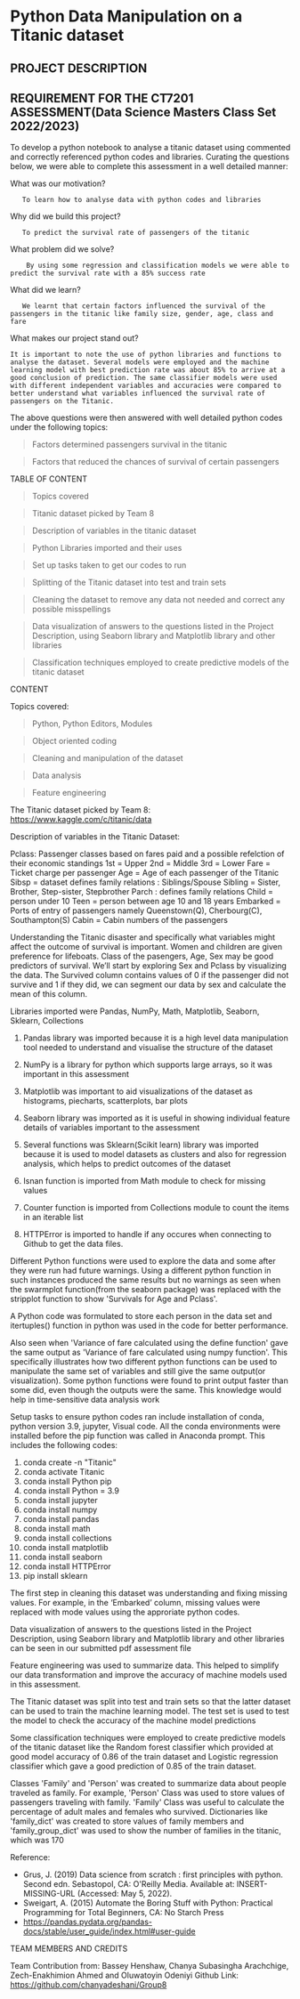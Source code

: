 
# Python Data Manipulation on a Titanic dataset  

 

## PROJECT DESCRIPTION 


## REQUIREMENT FOR THE CT7201 ASSESSMENT(Data Science Masters Class Set 2022/2023)

To develop a python notebook to analyse a titanic dataset using commented and correctly referenced python codes and libraries. Curating the questions below, we were able to complete this assessment in a well detailed manner:


What was our motivation? 

       To learn how to analyse data with python codes and libraries  

Why did we build this project? 

       To predict the survival rate of passengers of the titanic 

What problem did we solve? 

        By using some regression and classification models we were able to predict the survival rate with a 85% success rate 

What did we learn? 

       We learnt that certain factors influenced the survival of the passengers in the titanic like family size, gender, age, class and fare 

What makes our project stand out? 

    It is important to note the use of python libraries and functions to analyse the dataset. Several models were employed and the machine learning model with best prediction rate was about 85% to arrive at a good conclusion of prediction. The same classifier models were used with different independent variables and accuracies were compared to better understand what variables influenced the survival rate of passengers on the Titanic.  

 

The above questions were then answered with well detailed python codes under the following topics: 

>Factors determined passengers survival in the titanic 

>Factors that reduced the chances of survival of certain passengers 



 

TABLE OF CONTENT 

>Topics covered

>Titanic dataset picked by Team 8 

>Description of variables in the titanic dataset

>Python Libraries imported and their uses

>Set up tasks taken to get our codes to run

>Splitting of the Titanic dataset into test and train sets 

>Cleaning the dataset to remove any data not needed and correct any possible misspellings

>Data visualization of answers to the questions listed in the Project Description, using Seaborn library and Matplotlib library and other libraries 

>Classification techniques employed to create predictive models of the titanic dataset 

 

CONTENT

Topics covered:

>Python, Python Editors, Modules 

>Object oriented coding 

>Cleaning and manipulation of the dataset

>Data analysis 

>Feature engineering 


The Titanic dataset picked by Team 8: https://www.kaggle.com/c/titanic/data

Description of variables in the Titanic Dataset:

Pclass: Passenger classes based on fares paid and a possible refelction of their economic standings
1st = Upper
2nd = Middle
3rd = Lower
Fare =  Ticket charge per passenger
Age = Age of each passenger of the Titanic
Sibsp = dataset defines family relations : Siblings/Spouse
Sibling = Sister, Brother, Step-sister, Stepbrother
Parch : defines family relations
Child = person under 10
Teen = person between age 10 and 18 years
Embarked = Ports of entry of passengers namely Queenstown(Q), Cherbourg(C), Southampton(S)
Cabin = Cabin numbers of the passengers

Understanding the Titanic disaster and specifically what variables might affect the outcome of survival is important. Women and children are given preference for lifeboats. Class of the pasengers, Age, Sex may be good predictors of survival. We’ll start by exploring Sex and Pclass by visualizing the data.  The Survived column contains values of 0 if the passenger did not survive and 1 if they did, we can segment our data by sex and calculate the mean of this column. 

Libraries imported were Pandas, NumPy, Math, Matplotlib, Seaborn, Sklearn, Collections

1. Pandas library was imported because it is a high level data manipulation tool needed to understand and visualise the structure of the dataset 

2. NumPy is a library for python which supports large arrays, so it was important in this assessment

3. Matplotlib was important to aid visualizations of the dataset as histograms, piecharts, scatterplots, bar plots

4. Seaborn library was imported as it is useful in showing individual feature details of variables important to the assessment

5. Several functions was Sklearn(Scikit learn) library was imported because it is used to model datasets as clusters and also for regression analysis, which helps to predict outcomes of the dataset

6. Isnan function is imported from Math module to check for missing values

7. Counter function is imported from Collections module to count the items in an iterable list

8. HTTPError is imported to handle if any occures when connecting to Github to get the data files.


Different Python functions were used to explore the data and some after they were run had future warnings. Using a different python function in such instances produced the same results but no warnings as seen when the swarmplot function(from the seaborn package) was replaced with the stripplot function to show 'Survivals for Age and Pclass'. 

A Python code was formulated to store each person in the data set and itertuples() function in python was used in the code for better performance.

Also seen when 'Variance of fare calculated using the define function' gave the same output as 'Variance of fare calculated using numpy function'. This specifically illustrates how two different python functions can be used to manipulate the same set of variables and still give the same output(or visualization). Some python functions were found to print output faster than some did, even though the outputs were the same. This knowledge would help in time-sensitive data analysis work

Setup tasks to ensure python codes ran include installation of conda, python version 3.9, jupyter, Visual code. All the conda environments were installed before the pip function was called in Anaconda prompt. This includes the following codes:

1. conda create -n "Titanic"
2. conda activate Titanic
3. conda install Python pip
4. conda install Python = 3.9
5. conda install jupyter
6. conda install numpy
7. conda install pandas
8. conda install math
9. conda install collections
10. conda install matplotlib
12. conda install seaborn
13. conda install HTTPError
14. pip install sklearn


The first step in cleaning this dataset was understanding and fixing missing values. For example, in the ‘Embarked’ column, missing values were replaced with mode values using the approriate python codes. 

Data visualization of answers to the questions listed in the Project Description, using Seaborn library and Matplotlib library and other libraries can be seen in our submitted pdf assessment file

Feature engineering was used to summarize data. This helped to simplify our data transformation and improve the accuracy of machine models used in this assessment. 

The Titanic dataset was split into test and train sets so that the latter dataset can be used to train the machine learning model. The test set is used to test the model to check the accuracy of the machine model predictions

Some classification techniques were employed to create predictive models of the titanic dataset like the Random forest classifier which provided at good model accuracy of 0.86 of the train dataset and Logistic regression classifier which gave a good prediction of 0.85 of the train dataset.

Classes 'Family' and 'Person' was created to summarize data about people traveled as family. For example, 'Person' Class was used to store values of passengers traveling with family.  'Family' Class was useful to calculate the percentage of adult males and females who survived. Dictionaries like 'family_dict' was created to store values of family members and 'family_group_dict' was used to show the number of families in the titanic, which was 170

 
Reference:
- Grus, J. (2019) Data science from scratch : first principles with python. Second edn. Sebastopol, CA: O'Reilly Media. Available at: INSERT-MISSING-URL (Accessed: May 5, 2022).
 - Sweigart, A. (2015) Automate the Boring Stuff with Python: Practical Programming for Total Beginners, CA: No Starch Press
 - https://pandas.pydata.org/pandas-docs/stable/user_guide/index.html#user-guide

TEAM MEMBERS AND CREDITS 

Team Contribution from: Bassey Henshaw, Chanya Subasingha Arachchige, Zech-Enakhimion Ahmed and Oluwatoyin Odeniyi 
Github Link: https://github.com/chanyadeshani/Group8



 

 

 

